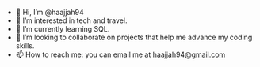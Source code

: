 - 👋 Hi, I’m @haajjah94
- 👀 I’m interested in tech and travel.
- 🌱 I’m currently learning SQL.
- 💞️ I’m looking to collaborate on projects that help me advance my coding skills.
- 📫 How to reach me: you can email me at haajjah94@gmail.com

<!---
haajjah94/haajjah94 is a ✨ special ✨ repository because its `README.md` (this file) appears on your GitHub profile.
You can click the Preview link to take a look at your changes.
--->
